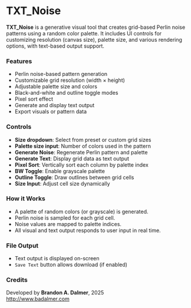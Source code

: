 # TXT_Noise

**TXT_Noise** is a generative visual tool that creates grid-based Perlin noise patterns using a random color palette. It includes UI controls for customizing resolution (canvas size), palette size, and various rendering options, with text-based output support.

### Features

- Perlin noise-based pattern generation
- Customizable grid resolution (width × height)
- Adjustable palette size and colors
- Black-and-white and outline toggle modes
- Pixel sort effect
- Generate and display text output
- Export visuals or pattern data

### Controls

- **Size dropdown**: Select from preset or custom grid sizes  
- **Palette size input**: Number of colors used in the pattern  
- **Generate Noise**: Regenerate Perlin pattern and palette  
- **Generate Text**: Display grid data as text output  
- **Pixel Sort**: Vertically sort each column by palette index  
- **BW Toggle**: Enable grayscale palette  
- **Outline Toggle**: Draw outlines between grid cells  
- **Size Input**: Adjust cell size dynamically  

### How it Works

- A palette of random colors (or grayscale) is generated.
- Perlin noise is sampled for each grid cell.
- Noise values are mapped to palette indices.
- All visual and text output responds to user input in real time.

### File Output

- Text output is displayed on-screen
- `Save Text` button allows download (if enabled)

### Credits

Developed by **Brandon A. Dalmer**, 2025  
http://www.badalmer.com
